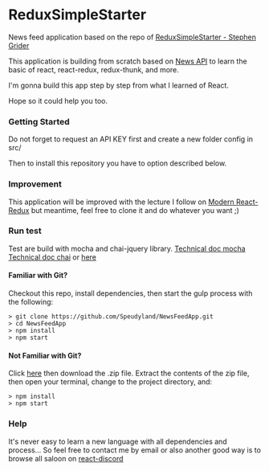 # ReduxSimpleStarter

News feed application based on the repo of [ReduxSimpleStarter - Stephen Grider](https://github.com/StephenGrider/ReduxSimpleStarter)

This application is building from scratch based on [News API](https://newsapi.org) to learn the basic of react, react-redux, redux-thunk, and more.

I'm gonna build this app step by step from what I learned of React.

Hope so it could help you too.


### Getting Started

Do not forget to request an API KEY first and create a new folder config in src/

Then to install this repository you have to option described below.

### Improvement

This application will be improved with the lecture I follow on [Modern React-Redux](https://www.udemy.com/react-redux/) but meantime, feel free to clone it and do whatever you want ;)

### Run test

Test are build with mocha and chai-jquery library.
[Technical doc mocha](https://mochajs.org/)
[Technical doc chai](https://github.com/chaijs/chai-jquery) or [here](http://chaijs.com/api/bdd/)

#### Familiar with Git?
Checkout this repo, install dependencies, then start the gulp process with the following:

```
> git clone https://github.com/Speudyland/NewsFeedApp.git
> cd NewsFeedApp
> npm install
> npm start
```

#### Not Familiar with Git?
Click [here](https://github.com/Speudyland/NewsFeedApp.git) then download the .zip file.  Extract the contents of the zip file, then open your terminal, change to the project directory, and:

```
> npm install
> npm start
```

### Help

It's never easy to learn a new language with all dependencies and process... So feel free to contact me by email or also another good way is to browse all saloon on [react-discord](https://discord.gg/b7xpftT)
